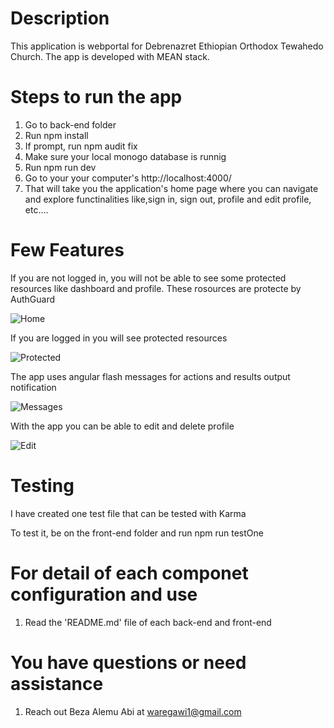 # Description
This application is webportal for Debrenazret Ethiopian Orthodox Tewahedo Church. The app is developed with MEAN stack.
# Steps to run the app
1. Go to back-end folder 
2. Run npm install
3. If prompt, run npm audit fix
4. Make sure your local monogo database is runnig
5. Run npm run dev
6. Go to your your computer's http://localhost:4000/
7. That will take you the application's home page where you can navigate and explore functinalities like,sign in, sign out, profile and edit    profile, etc....
# Few Features 
If you are not logged in, you will not be able to see some protected resources like dashboard and profile.
These rosources are protecte by AuthGuard

![Home](https://github.com/Gebrher/debrenazret-phase2/tree/master/images/home.png)

If you are logged in you will see protected resources

![Protected](https://github.com/Gebrher/debrenazret-phase2/tree/master/images/protected.png)

The app uses angular flash messages for actions and results output notification

![Messages](https://github.com/Gebrher/debrenazret-phase2/tree/masterimages/messages.png)

With the app you can be able to edit and delete profile

![Edit](https://github.com/Gebrher/debrenazret-phase2/tree/masterimages/edit.png)

# Testing
I have created one test file that can be tested with Karma

To test it, be on the front-end folder and run npm run testOne


# For detail of each componet configuration and use 

1. Read the 'README.md' file of each back-end and front-end

# You have questions or need assistance 

1. Reach out Beza Alemu Abi at waregawi1@gmail.com


